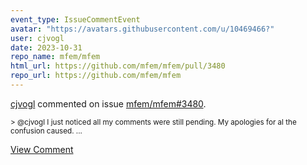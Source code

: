 ```yaml
---
event_type: IssueCommentEvent
avatar: "https://avatars.githubusercontent.com/u/10469466?"
user: cjvogl
date: 2023-10-31
repo_name: mfem/mfem
html_url: https://github.com/mfem/mfem/pull/3480
repo_url: https://github.com/mfem/mfem
---
```


<a href='https://github.com/cjvogl' target='_blank'>cjvogl</a> commented on issue <a href='https://github.com/mfem/mfem/pull/3480' target='_blank'>mfem/mfem#3480</a>.

<small>> @cjvogl I just noticed all my comments were still pending. My apologies for al the confusion caused....</small>

<a href='https://github.com/mfem/mfem/pull/3480' target='_blank'>View Comment</a>